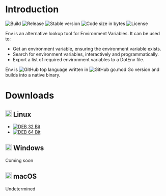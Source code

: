 # Introduction

![Build](https://github.com/johmanx10/env/workflows/Build/badge.svg)
![Release](https://github.com/johmanx10/env/workflows/Release/badge.svg)
![Stable version](https://img.shields.io/github/v/release/johmanx10/env?include_prereleases&label=)
![Code size in bytes](https://img.shields.io/github/languages/code-size/johmanx10/env?label=&logo=git)
![License](https://img.shields.io/github/license/johmanx10/env?label=&color=blue)

Env is an alternative lookup tool for Environment Variables.
It can be used to:

- Get an environment variable, ensuring the environment variable exists.
- Search for environment variables, interactively and programmatically.
- Export a list of required environment variables to a DotEnv file.

Env is ![GitHub top language](https://img.shields.io/github/languages/top/johmanx10/env?label=) written in
![GitHub go.mod Go version](https://img.shields.io/github/go-mod/go-version/johmanx10/env?logo=go&label=) and builds
into a native binary.

# Downloads

## <img src=https://simpleicons.org/icons/linux.svg width=20> Linux

* [![DEB 32 Bit](https://img.shields.io/badge/dynamic/json.svg?label=Debian%2032%20Bit&url=https://api.github.com/repos/johmanx10/env/releases/latest&query=$.tag_name&logo=debian&color=c60036)](https://github.com/johmanx10/env/releases/latest/download/env_386.deb)
* [![DEB 64 Bit](https://img.shields.io/badge/dynamic/json.svg?label=Debian%2064%20Bit&url=https://api.github.com/repos/johmanx10/env/releases/latest&query=$.tag_name&logo=debian&color=c60036)](https://github.com/johmanx10/env/releases/latest/download/env_amd64.deb)

## <img src=https://simpleicons.org/icons/windows.svg width=20> Windows

Coming soon

## <img src=https://simpleicons.org/icons/apple.svg width=20> macOS

Undetermined
